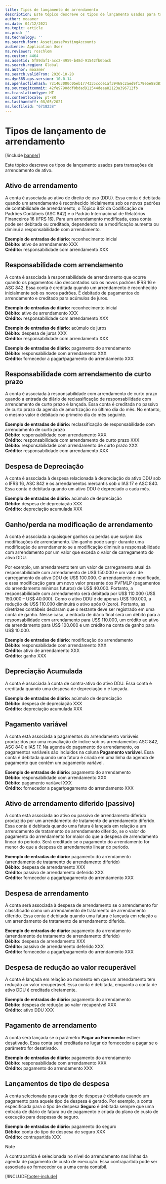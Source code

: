 ```yaml
---
title: Tipos de lançamento de arrendamento
description: Este tópico descreve os tipos de lançamento usados para transações de arrendamento de ativo.
author: moaamer
ms.date: 04/12/2021
ms.topic: article
ms.prod: ''
ms.technology: ''
ms.search.form: AssetLeasePostingAccounts
audience: Application User
ms.reviewer: roschlom
ms.custom: 4464
ms.assetid: 5f89daf1-acc2-4959-b48d-91542fb6bacb
ms.search.region: Global
ms.author: moaamer
ms.search.validFrom: 2020-10-28
ms.dyn365.ops.version: 10.0.14
ms.openlocfilehash: 721463000c05eb1774335ccce1af39468c2aed9f179e5e88d8725f4d265d6870
ms.sourcegitcommit: 42fe9790ddf0bdad911544deaa82123a396712fb
ms.translationtype: HT
ms.contentlocale: pt-BR
ms.lasthandoff: 08/05/2021
ms.locfileid: "6718238"
---
```

# <a name="lease-posting-types"></a>Tipos de lançamento de arrendamento

[!include [banner](../includes/banner.md)]

Este tópico descreve os tipos de lançamento usados para transações de arrendamento de ativo.

## <a name="lease-asset"></a>Ativo de arrendamento

A conta é associada ao ativo de direito de uso (DDU). Essa conta é debitada quando um arrendamento é reconhecido inicialmente sob os novos padrões de contabilidade de arrendamento, o Tópico 842 da Codificação de Padrões Contábeis (ASC 842) e o Padrão Internacional de Relatórios Financeiros 16 (IFRS 16). Para um arrendamento modificada, essa conta pode ser debitada ou creditada, dependendo se a modificação aumenta ou diminui a responsabilidade com arrendamento.

**Exemplo de entradas de diário:** reconhecimento inicial<br>
**Débito:** ativo de arrendamento XXX<br>
**Crédito:** responsabilidade com arrendamento XXX

## <a name="lease-liability"></a>Responsabilidade com arrendamento

A conta é associada à responsabilidade de arrendamento que ocorre quando os pagamentos são descontados sob os novos padrões IFRS 16 e ASC 842. Essa conta é creditada quando um arrendamento é reconhecido inicialmente sob os novos padrões. É debitado de pagamentos do arrendamento e creditado para acúmulos de juros.

**Exemplo de entradas de diário:** reconhecimento inicial<br>
**Débito:** ativo de arrendamento XXX<br>
**Crédito:** responsabilidade com arrendamento XXX

**Exemplo de entradas de diário:** acúmulo de juros<br>
**Débito:** despesa de juros XXX<br>
**Crédito:** responsabilidade com arrendamento XXX

**Exemplo de entradas de diário:** pagamento do arrendamento<br>
**Débito:** responsabilidade com arrendamento XXX<br>
**Crédito:** fornecedor a pagar/pagamento do arrendamento XXX

## <a name="short-term-lease-liability"></a>Responsabilidade com arrendamento de curto prazo

A conta é associada à responsabilidade com arrendamento de curto prazo quando a entrada de diário de reclassificação de responsabilidade com arrendamento de curto prazo é lançada. Essa conta é creditada no passivo de curto prazo da agenda de amortização no último dia do mês. No entanto, o mesmo valor é debitado no primeiro dia do mês seguinte.

**Exemplo de entradas de diário:** reclassificação de responsabilidade com arrendamento de curto prazo<br>
**Débito:** responsabilidade com arrendamento XXX<br>
**Crédito:** responsabilidade com arrendamento de curto prazo XXX<br>
**Débito:** responsabilidade com arrendamento de curto prazo XXX<br>
**Crédito:** responsabilidade com arrendamento XXX

## <a name="depreciation-expense"></a>Despesa de Depreciação

A conta é associada à despesa relacionada à depreciação do ativo DDU sob o IFRS 16, ASC 842 e os arrendamentos mercantis sob o IAS 17 e ASC 840. Essa conta é debitada quando um ativo DDU é depreciado a cada mês.

**Exemplo de entradas de diário:** acúmulo de depreciação<br>
**Débito:** despesa de depreciação XXX<br>
**Crédito:** depreciação acumulada XXX

## <a name="gainloss-on-lease-modification"></a>Ganho/perda na modificação de arrendamento

A conta é associada a quaisquer ganhos ou perdas que surjam das modificações de arrendamento. Um ganho pode surgir durante uma modificação de arrendamento se a modificação diminuir a responsabilidade com arrendamento por um valor que exceda o valor de carregamento do ativo DDU.

Por exemplo, um arrendamento tem um valor de carregamento atual da responsabilidade com arrendamento de US$ 150.000 e um valor de carregamento do ativo DDU de US$ 100.000. O arrendamento é modificado, e essa modificação gera um novo valor presente dos PVFMLP (pagamentos do arrendamento mínimos futuros) de US$ 40.000. Portanto, a responsabilidade com arrendamento será debitada por US$ 110.000 (US$ 150.000 – US$ 40.000). Como o ativo DDU é de apenas US$ 100.000, a redução de US$ 110.000 diminuirá o ativo após 0 (zero). Portanto, as diretrizes contábeis declaram que o restante deve ser registrado em uma conta de ganho. Nesse caso, a entrada de diário final será um débito para a responsabilidade com arrendamento para US$ 110.000, um crédito ao ativo de arrendamento para US$ 100.000 e um crédito na conta de ganho para US$ 10.000.

**Exemplo de entradas de diário:** modificação do arrendamento<br>
**Débito:** responsabilidade com arrendamento XXX<br>
**Crédito:** ativo de arrendamento XXX<br>
**Crédito:** ganho XXX

## <a name="accumulated-depreciation"></a>Depreciação Acumulada

A conta é associada à conta de contra-ativo do ativo DDU. Essa conta é creditada quando uma despesa de depreciação o é lançada.

**Exemplo de entradas de diário:** acúmulo de depreciação<br>
**Débito:** despesa de depreciação XXX<br>
**Crédito:** depreciação acumulada XXX

## <a name="variable-payment"></a>Pagamento variável

A conta está associada a pagamentos do arrendamento variáveis produzidos por uma reavaliação de índice sob os arrendamentos ASC 842, ASC 840 e IAS 17. Na agenda do pagamento do arrendamento, os pagamentos variáveis são incluídos na coluna **Pagamento variável**. Essa conta é debitada quando uma fatura é criada em uma linha da agenda de pagamento que contém um pagamento variável.

**Exemplo de entradas de diário:** pagamento do arrendamento<br>
**Débito:** responsabilidade com arrendamento XXX<br>
**Débito:** pagamento variável XXX<br>
**Crédito:** fornecedor a pagar/pagamento do arrendamento XXX

## <a name="deferred-rent-asset-liability"></a>Ativo de arrendamento diferido (passivo)

A conta está associada ao ativo ou passivo de arrendamento diferido produzido por um arrendamento de tratamento de arrendamento diferido. Essa conta é debitada quando uma fatura é lançada em relação a um arrendamento de tratamento de arrendamento diferido, se o valor do pagamento do arrendamento for maior do que a despesa de arrendamento linear do período. Será creditado se o pagamento do arrendamento for menor do que a despesa do arrendamento linear do período.

**Exemplo de entradas de diário:** pagamento do arrendamento (arrendamento de tratamento de arrendamento diferido)<br>
**Débito:** despesa de arrendamento XXX<br>
**Crédito:** passivo de arrendamento deferido XXX<br>
**Crédito:** fornecedor a pagar/pagamento do arrendamento XXX

## <a name="lease-expense"></a>Despesa de arrendamento

A conta será associada à despesa de arrendamento se o arrendamento for classificado como um arrendamento de tratamento de arrendamento diferido. Essa conta é debitada quando uma fatura é lançada em relação a um arrendamento de tratamento de arrendamento diferido.

**Exemplo de entradas de diário:** pagamento do arrendamento (arrendamento de tratamento de arrendamento diferido)<br>
**Débito:** despesa de arrendamento XXX<br>
**Crédito:** passivo de arrendamento deferido XXX<br>
**Crédito:** fornecedor a pagar/pagamento do arrendamento XXX

## <a name="impairment-expense"></a>Despesa de redução ao valor recuperável

A conta é lançada em relação ao momento em que um arrendamento tem redução ao valor recuperável. Essa conta é debitada, enquanto a conta de ativo DDU é creditada diretamente.

**Exemplo de entradas de diário:** pagamento do arrendamento<br>
**Débito:** despesa de redução ao valor recuperável XXX<br>
**Crédito:** ativo DDU XXX

## <a name="lease-payment"></a>Pagamento de arrendamento

A conta será lançada se o parâmetro **Pagar ao Fornecedor** estiver desativado. Essa conta será creditada no lugar do fornecedor a pagar se o parâmetro for desativado.

**Exemplo de entradas de diário:** pagamento do arrendamento<br>
**Débito:** responsabilidade com arrendamento XXX<br>
**Crédito:** pagamento do arrendamento XXX

## <a name="expense-type-postings"></a>Lançamentos de tipo de despesa

A conta selecionada para cada tipo de despesa é debitada quando um pagamento para aquele tipo de despesa é gerado. Por exemplo, a conta especificada para o tipo de despesa **Seguro** é debitada sempre que uma entrada de diário de fatura ou de pagamento é criada do plano de custo de execução para despesas de seguro.

**Exemplo de entradas de diário:** pagamento do seguro<br>
**Débito:** conta do tipo de despesa de seguro XXX<br>
**Crédito:** contrapartida XXX

> [!NOTE]
> A contrapartida é selecionada no nível do arrendamento nas linhas da agenda de pagamento de custo de execução. Essa contrapartida pode ser associada ao fornecedor ou a uma conta contábil.


[!INCLUDE[footer-include](../../includes/footer-banner.md)]

